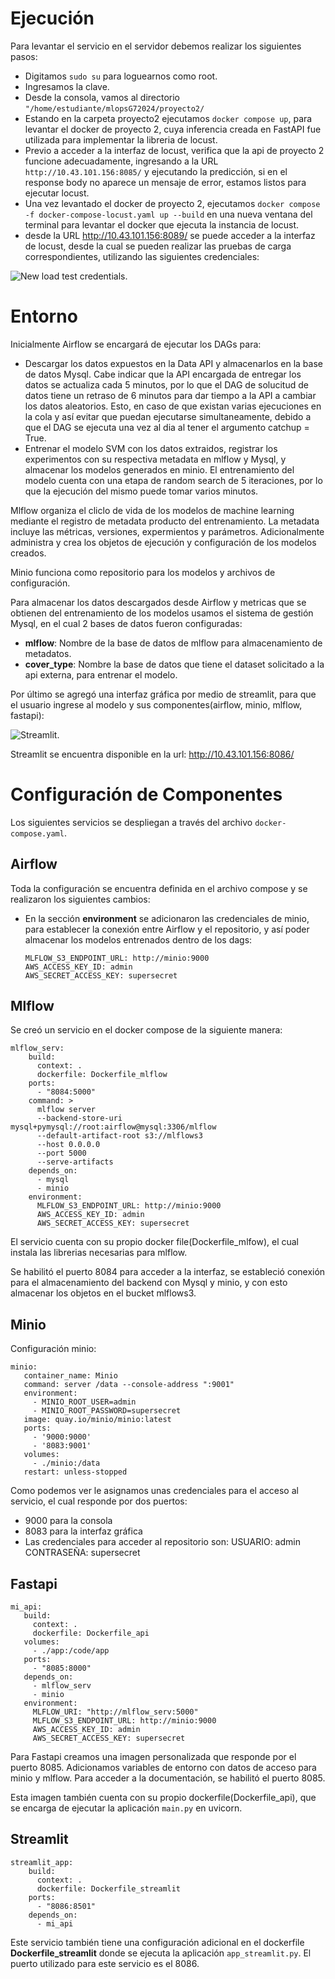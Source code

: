 # Ejecución #
Para levantar el servicio en el servidor debemos realizar los siguientes pasos:
- Digitamos ``` sudo su ``` para loguearnos como root.
- Ingresamos la clave.
- Desde la consola, vamos al directorio ``` "/home/estudiante/mlopsG72024/proyecto2/ ```
- Estando en la carpeta proyecto2 ejecutamos ``` docker compose up ```, para levantar el docker de proyecto 2, cuya inferencia creada en FastAPI fue utilizada para implementar la libreria de locust.
- Previo a acceder a la interfaz de locust, verifica que la api de proyecto 2 funcione adecuadamente, ingresando a la URL ``` http://10.43.101.156:8085/ ``` y ejecutando la predicción, si en el response body no aparece un mensaje de error, estamos listos para ejecutar locust.
- Una vez levantado el docker de proyecto 2, ejecutamos ``` docker compose -f docker-compose-locust.yaml up --build ``` en una nueva ventana del terminal para levantar el docker que ejecuta la instancia de locust.
- desde la URL http://10.43.101.156:8089/ se puede acceder a la interfaz de locust, desde la cual se pueden realizar las pruebas de carga correspondientes, utilizando las siguientes credenciales:

 ![New load test credentials.](./img/locust_inicio.png)

# Entorno #

Inicialmente Airflow se encargará de ejecutar los DAGs para:

- Descargar los datos expuestos en la Data API y almacenarlos en la base de datos Mysql. Cabe indicar que la API encargada de entregar los datos se actualiza cada 5 minutos, por lo que el DAG de solucitud de datos tiene un retraso de 6 minutos para dar tiempo a la API a cambiar los datos aleatorios. Esto, en caso de que existan varias ejecuciones en la cola y así evitar que puedan ejecutarse simultaneamente, debido a que el DAG se ejecuta una vez al dia al tener el argumento catchup = True.
- Entrenar el modelo SVM con los datos extraidos,  registrar los experimentos con su respectiva metadata en mlflow y Mysql, y almacenar los modelos generados en minio. El entrenamiento del modelo cuenta con una etapa de random search de 5 iteraciones, por lo que la ejecución del mismo puede tomar varios minutos. 

Mlflow organiza el cliclo de vida de los modelos de machine learning mediante el registro de metadata producto del entrenamiento. La metadata incluye las métricas, versiones, expermientos y parámetros. Adicionalmente administra y crea los objetos de ejecución y configuración de los modelos creados.

Minio funciona como repositorio para los modelos y archivos de configuración. 

Para almacenar los datos descargados desde Airflow y metricas que se obtienen del entrenamiento de los modelos usamos el sistema de gestión Mysql, en el cual 2 bases de datos fueron configuradas:
- **mlflow**: Nombre de la base de datos de mlflow para almacenamiento de metadatos.
- **cover_type**: Nombre la base de datos que tiene el dataset solicitado a la api externa, para entrenar el modelo.

Por último se agregó una interfaz gráfica por medio de streamlit, para que el usuario ingrese al modelo y sus componentes(airflow, minio, mlflow, fastapi):

![Streamlit.](./img/streamlit.png) 

Streamlit se encuentra disponible en la url: 
http://10.43.101.156:8086/
# Configuración de Componentes #

Los siguientes servicios se despliegan a través del archivo ```docker-compose.yaml```.
## Airflow ##
Toda la configuración se encuentra definida en el archivo compose y se realizaron los siguientes cambios:

- En la sección **environment** se adicionaron las credenciales de minio, para establecer la conexión entre Airflow y el repositorio, y así poder almacenar los modelos entrenados dentro de los dags:
    ```
    MLFLOW_S3_ENDPOINT_URL: http://minio:9000
    AWS_ACCESS_KEY_ID: admin
    AWS_SECRET_ACCESS_KEY: supersecret
    ```
## Mlflow ##
Se creó un servicio en el docker compose de la siguiente manera:
```
mlflow_serv:
    build:
      context: .
      dockerfile: Dockerfile_mlflow
    ports:
      - "8084:5000" 
    command: >
      mlflow server
      --backend-store-uri mysql+pymysql://root:airflow@mysql:3306/mlflow
      --default-artifact-root s3://mlflows3
      --host 0.0.0.0
      --port 5000
      --serve-artifacts
    depends_on:
      - mysql
      - minio
    environment:
      MLFLOW_S3_ENDPOINT_URL: http://minio:9000
      AWS_ACCESS_KEY_ID: admin
      AWS_SECRET_ACCESS_KEY: supersecret
 ```
El servicio cuenta con su propio docker file(Dockerfile_mlfow), el cual instala las librerias necesarias para mlflow.

 Se habilitó el puerto 8084 para acceder a la interfaz, se estableció conexión para el almacenamiento del backend con Mysql y minio, y con esto almacenar los objetos en el bucket mlflows3.

## Minio ##
Configuración minio:
 ```
minio:
    container_name: Minio
    command: server /data --console-address ":9001"
    environment:
      - MINIO_ROOT_USER=admin
      - MINIO_ROOT_PASSWORD=supersecret
    image: quay.io/minio/minio:latest
    ports:
      - '9000:9000'
      - '8083:9001'
    volumes:
      - ./minio:/data
    restart: unless-stopped
 ```
Como podemos ver le asignamos unas credenciales para el acceso al servicio, el cual responde por dos puertos:
- 9000 para la consola
- 8083 para la interfaz gráfica
- Las credenciales para acceder al repositorio son: USUARIO: admin CONTRASEÑA: supersecret

## Fastapi ##
 ```
mi_api:
    build:
      context: .
      dockerfile: Dockerfile_api
    volumes:
      - ./app:/code/app
    ports:
      - "8085:8000"
    depends_on:
      - mlflow_serv
      - minio
    environment:
      MLFLOW_URI: "http://mlflow_serv:5000"
      MLFLOW_S3_ENDPOINT_URL: http://minio:9000
      AWS_ACCESS_KEY_ID: admin
      AWS_SECRET_ACCESS_KEY: supersecret
  ```
Para Fastapi creamos una imagen personalizada que responde por el puerto 8085. Adicionamos variables de entorno con datos de acceso para minio y mlflow. Para acceder a la documentación, se habilitó el puerto 8085.

Esta imagen también cuenta con su propio dockerfile(Dockerfile_api), que se encarga de ejecutar la aplicación ```main.py``` en uvicorn.

## Streamlit ##
```
streamlit_app:
    build:
      context: .
      dockerfile: Dockerfile_streamlit
    ports:
      - "8086:8501"
    depends_on:
      - mi_api
```
Este servicio también tiene una configuración adicional en el dockerfile **Dockerfile_streamlit** donde se ejecuta la aplicación ```app_streamlit.py```. El puerto utilizado para este servicio es el 8086.



 
